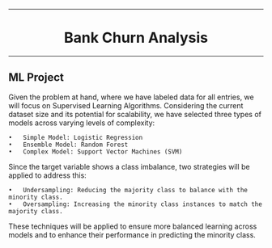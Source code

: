  ___

<center><h1>Bank Churn Analysis</h1></center>

___

## ML Project
Given the problem at hand, where we have labeled data for all entries, we will focus on Supervised Learning Algorithms. Considering the current dataset size and its potential for scalability, we have selected three types of models across varying levels of complexity:

	•	Simple Model: Logistic Regression
	•	Ensemble Model: Random Forest
	•	Complex Model: Support Vector Machines (SVM)

Since the target variable shows a class imbalance, two strategies will be applied to address this:

	•	Undersampling: Reducing the majority class to balance with the minority class.
	•	Oversampling: Increasing the minority class instances to match the majority class.

These techniques will be applied to ensure more balanced learning across models and to enhance their performance in predicting the minority class.
